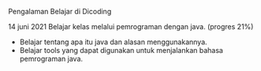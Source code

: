 Pengalaman Belajar di Dicoding

14 juni 2021
Belajar kelas melalui pemrograman dengan java. (progres 21%)
* Belajar tentang apa itu java dan alasan menggunakannya.
* Belajar tools yang dapat digunakan untuk menjalankan bahasa pemrograman java.
